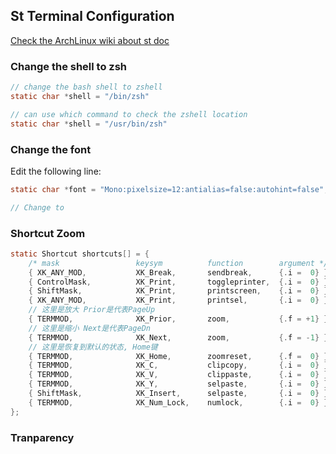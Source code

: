 ## St Terminal Configuration

[Check the ArchLinux wiki about st doc](https://wiki.archlinux.org/title/St)


### Change the shell to zsh
```c
// change the bash shell to zshell
static char *shell = "/bin/zsh"

// can use which command to check the zshell location
static char *shell = "/usr/bin/zsh"

```


### Change the font
Edit the following line:
```c
static char *font = "Mono:pixelsize=12:antialias=false:autohint=false";

// Change to
```


### Shortcut Zoom
```c
static Shortcut shortcuts[] = {
	/* mask                 keysym          function        argument */
	{ XK_ANY_MOD,           XK_Break,       sendbreak,      {.i =  0} },
	{ ControlMask,          XK_Print,       toggleprinter,  {.i =  0} },
	{ ShiftMask,            XK_Print,       printscreen,    {.i =  0} },
	{ XK_ANY_MOD,           XK_Print,       printsel,       {.i =  0} },
	// 这里是放大 Prior是代表PageUp
	{ TERMMOD,              XK_Prior,       zoom,           {.f = +1} },
	// 这里是缩小 Next是代表PageDn
	{ TERMMOD,              XK_Next,        zoom,           {.f = -1} },
	// 这里是恢复到默认的状态, Home键
	{ TERMMOD,              XK_Home,        zoomreset,      {.f =  0} },
	{ TERMMOD,              XK_C,           clipcopy,       {.i =  0} },
	{ TERMMOD,              XK_V,           clippaste,      {.i =  0} },
	{ TERMMOD,              XK_Y,           selpaste,       {.i =  0} },
	{ ShiftMask,            XK_Insert,      selpaste,       {.i =  0} },
	{ TERMMOD,              XK_Num_Lock,    numlock,        {.i =  0} },
};
```


### Tranparency

